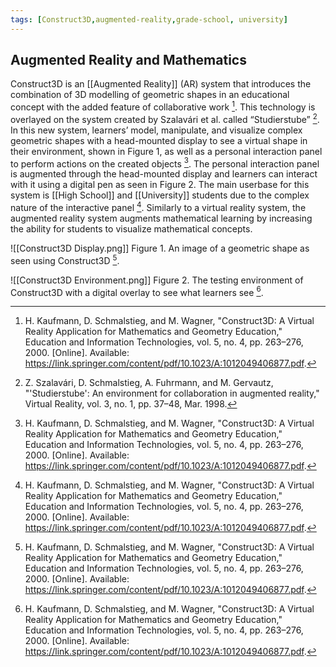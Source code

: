 ```yaml
---
tags: [Construct3D,augmented-reality,grade-school, university]
---
```


## Augmented Reality and Mathematics

Construct3D is an [[Augmented Reality]] (AR) system that introduces the combination of 3D modelling of geometric shapes in an educational concept with the added feature of collaborative work [^1]. This technology is overlayed on the system created by Szalavári et al. called “Studierstube” [^2]. In this new system, learners’ model, manipulate, and visualize complex geometric shapes with a head-mounted display to see a virtual shape in their environment, shown in Figure 1, as well as a personal interaction panel to perform actions on the created objects [^1]. The personal interaction panel is augmented through the head-mounted display and learners can interact with it using a digital pen as seen in Figure 2. The main userbase for this system is [[High School]] and [[University]] students due to the complex nature of the interactive panel [^1]. Similarly to a virtual reality system, the augmented reality system augments mathematical learning by increasing the ability for students to visualize mathematical concepts.

![[Construct3D Display.png]]
Figure 1. An image of a geometric shape as seen using Construct3D [^1].

![[Construct3D Environment.png]]
Figure 2. The testing environment of Construct3D with a digital overlay to see what learners see [^1].

[^1]: H. Kaufmann, D. Schmalstieg, and M. Wagner, "Construct3D: A Virtual Reality Application for Mathematics and Geometry Education," Education and Information Technologies, vol. 5, no. 4, pp. 263–276, 2000. \[Online\]. Available: https://link.springer.com/content/pdf/10.1023/A:1012049406877.pdf.
[^2]: Z. Szalavári, D. Schmalstieg, A. Fuhrmann, and M. Gervautz, "'Studierstube': An environment for collaboration in augmented reality," Virtual Reality, vol. 3, no. 1, pp. 37–48, Mar. 1998.